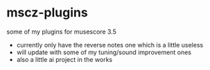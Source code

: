 # mscz-plugins

some of my plugins for musescore 3.5

- currently only have the reverse notes one which is a little useless
- will update with some of my tuning/sound improvement ones
- also a little ai project in the works

